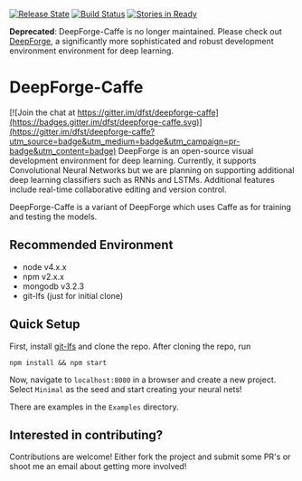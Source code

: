 [![Release State](https://img.shields.io/badge/state-pre--alpha-red.svg)](https://img.shields.io/badge/state-pre--alpha-red.svg)
[![Build Status](https://travis-ci.org/dfst/deepforge-caffe.svg?branch=master)](https://travis-ci.org/dfst/deepforge-caffe)
[![Stories in Ready](https://badge.waffle.io/dfst/deepforge-caffe.png?label=ready&title=Ready)](https://waffle.io/dfst/deepforge-caffe)

**Deprecated**: DeepForge-Caffe is no longer maintained. Please check out [DeepForge](https://github.com/deepforge-dev/deepforge), a significantly more sophisticated and robust development environment environment for deep learning.
# DeepForge-Caffe

[![Join the chat at https://gitter.im/dfst/deepforge-caffe](https://badges.gitter.im/dfst/deepforge-caffe.svg)](https://gitter.im/dfst/deepforge-caffe?utm_source=badge&utm_medium=badge&utm_campaign=pr-badge&utm_content=badge)
DeepForge is an open-source visual development environment for deep learning. Currently, it supports Convolutional Neural Networks but we are planning on supporting additional deep learning classifiers such as RNNs and LSTMs. Additional features include real-time collaborative editing and version control.

DeepForge-Caffe is a variant of DeepForge which uses Caffe as for training and testing the models.

## Recommended Environment
- node v4.x.x
- npm v2.x.x
- mongodb v3.2.3
- git-lfs (just for initial clone)

## Quick Setup
First, install [git-lfs](https://git-lfs.github.com/) and clone the repo. After cloning the repo, run

```
npm install && npm start
```

Now, navigate to `localhost:8080` in a browser and create a new project. Select `Minimal` as the seed and start creating your neural nets!

There are examples in the `Examples` directory.

## Interested in contributing?
Contributions are welcome! Either fork the project and submit some PR's or shoot me an email about getting more involved!
